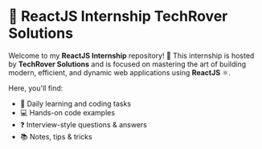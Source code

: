 # 🚀 ReactJS Internship TechRover Solutions

Welcome to my **ReactJS Internship** repository! 🌟 This internship is hosted by **TechRover Solutions** and is focused on mastering the art of building modern, efficient, and dynamic web applications using **ReactJS** ⚛️.

Here, you'll find:

- 🧠 Daily learning and coding tasks
- 💻 Hands-on code examples
- ❓ Interview-style questions & answers
- 📚 Notes, tips & tricks